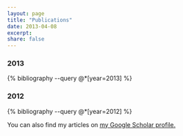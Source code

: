 ```yaml
---
layout: page
title: "Publications"
date: 2013-04-08
excerpt:
share: false
---
```


### 2013

{% bibliography --query @*[year=2013] %}

### 2012

{% bibliography --query @*[year=2012] %}



You can also find my articles on <u><a href="{{author.googlescholar}}">my Google Scholar profile</a>.</u>


